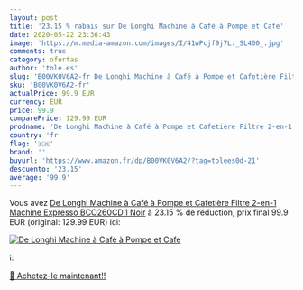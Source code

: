 ```yaml
---
layout: post
title: '23.15 % rabais sur De Longhi Machine à Café à Pompe et Cafe'
date: 2020-05-22 23:36:43
image: 'https://m.media-amazon.com/images/I/41wPcjf9j7L._SL400_.jpg'
comments: true
category: ofertas
author: 'tole.es'
slug: 'B00VK0V6A2-fr De Longhi Machine à Café à Pompe et Cafetière Filtre...'
sku: 'B00VK0V6A2-fr'
actualPrice: 99.9 EUR
currency: EUR
price: 99.9
comparePrice: 129.99 EUR
prodname: 'De Longhi Machine à Café à Pompe et Cafetière Filtre 2-en-1  Machine Expresso BCO260CD.1  Noir'
country: 'fr'
flag: '🇫🇷'
brand: ''
buyurl: 'https://www.amazon.fr/dp/B00VK0V6A2/?tag=tolees0d-21'
descuento: '23.15'
average: '99.9'
---
```


Vous avez [De Longhi Machine à Café à Pompe et Cafetière Filtre 2-en-1  Machine Expresso BCO260CD.1  Noir](https://www.amazon.fr/dp/B00VK0V6A2/?tag=tolees0d-21)  à  23.15 % de réduction, prix final  99.9 EUR (original: 129.99 EUR) ici:

[![De Longhi Machine à Café à Pompe et Cafe](https://m.media-amazon.com/images/I/41wPcjf9j7L._SL400_.jpg)](https://www.amazon.fr/dp/B00VK0V6A2/?tag=tolees0d-21)

ℹ️:


[🛒 Achetez-le maintenant!!](https://www.amazon.fr/dp/B00VK0V6A2/?tag=tolees0d-21)
